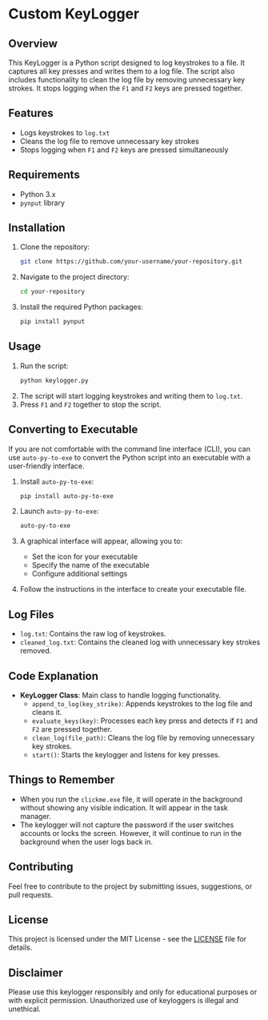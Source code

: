 # Custom KeyLogger

## Overview

This KeyLogger is a Python script designed to log keystrokes to a file. It captures all key presses and writes them to a log file. The script also includes functionality to clean the log file by removing unnecessary key strokes. It stops logging when the `F1` and `F2` keys are pressed together.

## Features

- Logs keystrokes to `log.txt`
- Cleans the log file to remove unnecessary key strokes
- Stops logging when `F1` and `F2` keys are pressed simultaneously

## Requirements

- Python 3.x
- `pynput` library

## Installation

1. Clone the repository:
   ```bash
   git clone https://github.com/your-username/your-repository.git
   ```
2. Navigate to the project directory:
   ```bash
   cd your-repository
   ```
3. Install the required Python packages:
   ```bash
   pip install pynput
   ```

## Usage

1. Run the script:
   ```bash
   python keylogger.py
   ```
2. The script will start logging keystrokes and writing them to `log.txt`.
3. Press `F1` and `F2` together to stop the script.

## Converting to Executable

If you are not comfortable with the command line interface (CLI), you can use `auto-py-to-exe` to convert the Python script into an executable with a user-friendly interface.

1. Install `auto-py-to-exe`:
   ```bash
   pip install auto-py-to-exe
   ```
2. Launch `auto-py-to-exe`:
   ```bash
   auto-py-to-exe
   ```
3. A graphical interface will appear, allowing you to:
   - Set the icon for your executable
   - Specify the name of the executable
   - Configure additional settings

4. Follow the instructions in the interface to create your executable file.

## Log Files

- `log.txt`: Contains the raw log of keystrokes.
- `cleaned_log.txt`: Contains the cleaned log with unnecessary key strokes removed.

## Code Explanation

- **KeyLogger Class**: Main class to handle logging functionality.
  - `append_to_log(key_strike)`: Appends keystrokes to the log file and cleans it.
  - `evaluate_keys(key)`: Processes each key press and detects if `F1` and `F2` are pressed together.
  - `clean_log(file_path)`: Cleans the log file by removing unnecessary key strokes.
  - `start()`: Starts the keylogger and listens for key presses.

## Things to Remember

- When you run the `clickme.exe` file, it will operate in the background without showing any visible indication. It will appear in the task manager.
- The keylogger will not capture the password if the user switches accounts or locks the screen. However, it will continue to run in the background when the user logs back in.

## Contributing

Feel free to contribute to the project by submitting issues, suggestions, or pull requests.

## License

This project is licensed under the MIT License - see the [LICENSE](LICENSE) file for details.

## Disclaimer

Please use this keylogger responsibly and only for educational purposes or with explicit permission. Unauthorized use of keyloggers is illegal and unethical.
